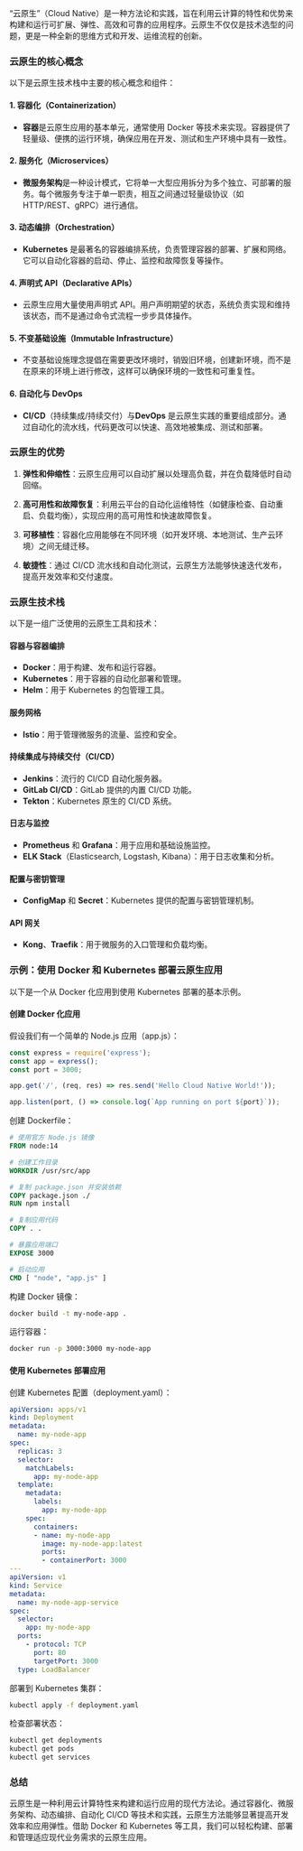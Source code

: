 “云原生”（Cloud Native）是一种方法论和实践，旨在利用云计算的特性和优势来构建和运行可扩展、弹性、高效和可靠的应用程序。云原生不仅仅是技术选型的问题，更是一种全新的思维方式和开发、运维流程的创新。

### 云原生的核心概念

以下是云原生技术栈中主要的核心概念和组件：

#### 1. 容器化（Containerization）

- **容器**是云原生应用的基本单元，通常使用 Docker 等技术来实现。容器提供了轻量级、便携的运行环境，确保应用在开发、测试和生产环境中具有一致性。

#### 2. 服务化（Microservices）

- **微服务架构**是一种设计模式，它将单一大型应用拆分为多个独立、可部署的服务。每个微服务专注于单一职责，相互之间通过轻量级协议（如 HTTP/REST、gRPC）进行通信。

#### 3. 动态编排（Orchestration）

- **Kubernetes** 是最著名的容器编排系统，负责管理容器的部署、扩展和网络。它可以自动化容器的启动、停止、监控和故障恢复等操作。

#### 4. 声明式 API（Declarative APIs）

- 云原生应用大量使用声明式 API。用户声明期望的状态，系统负责实现和维持该状态，而不是通过命令式流程一步步具体操作。

#### 5. 不变基础设施（Immutable Infrastructure）

- 不变基础设施理念提倡在需要更改环境时，销毁旧环境，创建新环境，而不是在原来的环境上进行修改，这样可以确保环境的一致性和可重复性。

#### 6. 自动化与 DevOps

- **CI/CD**（持续集成/持续交付）与**DevOps** 是云原生实践的重要组成部分。通过自动化的流水线，代码更改可以快速、高效地被集成、测试和部署。

### 云原生的优势

1. **弹性和伸缩性**：云原生应用可以自动扩展以处理高负载，并在负载降低时自动回缩。

2. **高可用性和故障恢复**：利用云平台的自动化运维特性（如健康检查、自动重启、负载均衡），实现应用的高可用性和快速故障恢复。

3. **可移植性**：容器化应用能够在不同环境（如开发环境、本地测试、生产云环境）之间无缝迁移。

4. **敏捷性**：通过 CI/CD 流水线和自动化测试，云原生方法能够快速迭代发布，提高开发效率和交付速度。

### 云原生技术栈

以下是一组广泛使用的云原生工具和技术：

#### 容器与容器编排
- **Docker**：用于构建、发布和运行容器。
- **Kubernetes**：用于容器的自动化部署和管理。
- **Helm**：用于 Kubernetes 的包管理工具。

#### 服务网格
- **Istio**：用于管理微服务的流量、监控和安全。

#### 持续集成与持续交付（CI/CD）
- **Jenkins**：流行的 CI/CD 自动化服务器。
- **GitLab CI/CD**：GitLab 提供的内置 CI/CD 功能。
- **Tekton**：Kubernetes 原生的 CI/CD 系统。

#### 日志与监控
- **Prometheus** 和 **Grafana**：用于应用和基础设施监控。
- **ELK Stack**（Elasticsearch, Logstash, Kibana）：用于日志收集和分析。

#### 配置与密钥管理
- **ConfigMap** 和 **Secret**：Kubernetes 提供的配置与密钥管理机制。

#### API 网关
- **Kong**、**Traefik**：用于微服务的入口管理和负载均衡。

### 示例：使用 Docker 和 Kubernetes 部署云原生应用

以下是一个从 Docker 化应用到使用 Kubernetes 部署的基本示例。

#### 创建 Docker 化应用

假设我们有一个简单的 Node.js 应用（app.js）：

```javascript
const express = require('express');
const app = express();
const port = 3000;

app.get('/', (req, res) => res.send('Hello Cloud Native World!'));

app.listen(port, () => console.log(`App running on port ${port}`));
```

创建 Dockerfile：

```dockerfile
# 使用官方 Node.js 镜像
FROM node:14

# 创建工作目录
WORKDIR /usr/src/app

# 复制 package.json 并安装依赖
COPY package.json ./
RUN npm install

# 复制应用代码
COPY . .

# 暴露应用端口
EXPOSE 3000

# 启动应用
CMD [ "node", "app.js" ]
```

构建 Docker 镜像：

```bash
docker build -t my-node-app .
```

运行容器：

```bash
docker run -p 3000:3000 my-node-app
```

#### 使用 Kubernetes 部署应用

创建 Kubernetes 配置（deployment.yaml）：

```yaml
apiVersion: apps/v1
kind: Deployment
metadata:
  name: my-node-app
spec:
  replicas: 3
  selector:
    matchLabels:
      app: my-node-app
  template:
    metadata:
      labels:
        app: my-node-app
    spec:
      containers:
      - name: my-node-app
        image: my-node-app:latest
        ports:
        - containerPort: 3000
---
apiVersion: v1
kind: Service
metadata:
  name: my-node-app-service
spec:
  selector:
    app: my-node-app
  ports:
    - protocol: TCP
      port: 80
      targetPort: 3000
  type: LoadBalancer
```

部署到 Kubernetes 集群：

```bash
kubectl apply -f deployment.yaml
```

检查部署状态：

```bash
kubectl get deployments
kubectl get pods
kubectl get services
```

### 总结

云原生是一种利用云计算特性来构建和运行应用的现代方法论。通过容器化、微服务架构、动态编排、自动化 CI/CD 等技术和实践，云原生方法能够显著提高开发效率和应用弹性。借助 Docker 和 Kubernetes 等工具，我们可以轻松构建、部署和管理适应现代业务需求的云原生应用。